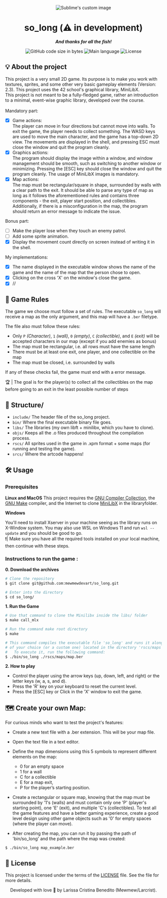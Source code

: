 

<p align="center">
  <img src="https://user-images.githubusercontent.com/50052600/224555283-9b0d1dea-97f7-4f58-80fc-600bec04f4d5.gif" alt="Sublime's custom image"/>
</p>

<h1 align="center">
 so_long  (⚠️ in development)
</h1>


<p align="center">
	<b><i>And thanks for all the fish!</i></b><br>
</p>

<p align="center">
	<img alt="GitHub code size in bytes" src="https://img.shields.io/github/languages/code-size/mewmewdevart/so_long?color=6272a4" />
	<img alt="Main language" src="https://img.shields.io/github/languages/top/mewmewdevart/so_long?color=6272a4"/>
	<img alt="License" src="https://img.shields.io/github/license/mewmewdevart/so_long?color=6272a4"/>
</p>

## 💡 About the project
This project is a very small 2D game. Its purpose is to make you work with textures, sprites, and some other very basic gameplay elements (Version: 2.3). This project uses the 42 school's graphical library, MiniLibX. <br>
This project is not meant to be a fully-fledged game, rather an introduction to a minimal, event-wise graphic library, developed over the course. <br>
<br>
Mandatory part: <br>
- [x] Game actions: <br>
The player can move in four directions but cannot move into walls. To exit the game, the player needs to collect something. The WASD keys are used to move the main character, and the game has a top-down 2D view. The movements are displayed in the shell, and pressing ESC must close the window and quit the program cleanly. <br>
- [x] Graphics actions: <br>
The program should display the image within a window, and window management should be smooth, such as switching to another window or minimizing. Pressing the [ESC] key should close the window and quit the program cleanly. The usage of MiniLibX images is mandatory.
- [x] Map actions:<br>
The map must be rectangular/square in shape, surrounded by walls with a clear path to the exit. It should be able to parse any type of map as long as it follows the aforementioned rules and contains three components - the exit, player start position, and collectibles. Additionally, if there is a misconfiguration in the map, the program should return an error message to indicate the issue.

Bonus part:
- [ ] Make the player lose when they touch an enemy patrol.
- [ ] Add some sprite animation.
- [x] Display the movement count directly on screen instead of writing it in the shell.

My implementations:
- [x] The name displayed in the executable window shows the name of the game and the name of the map that the person chose to open.
- [x] Clicking on the cross 'X' on the window's close the game.
- [x] //

## 🧶 Game Rules
The game we choose must follow a set of rules. The executable ``so_long`` will receive a map as the only argument, and this map will have a ``.ber`` filetype.

The file also must follow these rules:
- Only ``P`` *(Character)*, ``1`` *(wall)*, ``0`` *(empty)*, ``C`` *(collectible)*, and ``E`` *(exit)* will be accepted characters in our map (except if you add enemies as bonus)
- The map must be rectangular, i.e. all rows must have the same length
- There must be at least one exit, one player, and one collectible on the map
- The map must be closed, i.e. surrounded by walls

If any of these checks fail, the game must end with a error message.

🏆 | The goal is for the player(s) to collect all the collectibles on the map before going to an exit in the least possible number of steps

## 📁 Structure/
* ```include/```  The header file of the so_long project.
* ```bin/```  Where the final executable binary file goes.
* ```libs/```  The libraries (my own libft + minilibx, which you have to clone).
* ```objs/``` Keeps all the .o files produced throughout the compilation process.
* ```rscs/```  All sprites used in the game in .xpm format + some maps (for running and testing the game).
* ```srcs/```  Where the artcode happens!<br>

## 🛠️ Usage

### Prerequisites

**Linux and MacOS**
This project requires the [GNU Compiler Collection](https://gcc.gnu.org/), the [GNU Make](https://www.gnu.org/software/make/) compiler, and the Internet to clone [MiniLibX](https://github.com/42Paris/minilibx-linux#readme) in the libraryfolder.

**Windows**

You'll need to install Xserver in your machine seeing as the library runs on X-Window system. You may also use WSL on Windows 11 and run ```wsl --update``` and you should be good to go. <br>
❗️| Make sure you have all the required tools installed on your local machine, then continue with these steps.<br>

### Instructions to run the game :

**0. Download the archives**

```bash
# Clone the repository
$ git clone git@github.com:mewmewdevart/so_long.git

# Enter into the directory
$ cd so_long/
```

**1. Run the Game**
```bash
# Use that command to clone the Minilibx inside the libs/ folder
$ make call_mlx

# Run the command make root directory
$ make

# This command compiles the executable file 'so_long' and runs it along with any map
# of your choice (or a custom one) located in the directory 'rscs/maps'.
#	To execute it, run the following command:
$ ./bin/so_long ./rscs/maps/map.ber
```
**2. How to play**
- Control the player using the arrow keys (up, down, left, and right) or the letter keys (w, a, s, and d).
- Press the 'R' key on your keyboard to reset the current level.
- Press the [ESC] key or Click in the 'X' window to exit the game.

## 🗺️ Create your own Map:
For curious minds who want to test the project's features: <br>
- Create a new text file with a .ber extension. This will be your map file.
- Open the text file in a text editor.
- Define the map dimensions using this 5 symbols to represent different elements on the map:
	- 0 for an empty space
	- 1 for a wall
	- C for a collectible
	- E for a map exit,
	- P for the player’s starting position.

- Create a rectangular or square map, knowing that the map must be surrounded by '1's (walls) and must contain only one 'P' (player's starting point), one 'E' (exit), and multiple 'C's (collectibles). To test all the game features and have a better gaming experience, create a good level design using other game objects such as '0' for empty spaces (where the player can move).
- After creating the map, you can run it by passing the path of 'bin/so_long' and the path where the map was created:
```
$ ./bin/so_long map_example.ber
```

## 📜  License
This project is licensed under the terms of the [LICENSE](https://github.com/mewmewdevart/so_long/blob/main/LICENSE) file. See the file for more details. <br>

<p align="center"> Developed with love 💜 by Larissa Cristina Benedito (Mewmew/Larcrist). </p>
